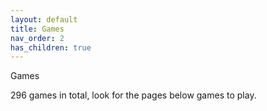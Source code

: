 ```yaml
---
layout: default
title: Games
nav_order: 2
has_children: true
---
```


Games

296 games in total, look for the pages below games to play.
